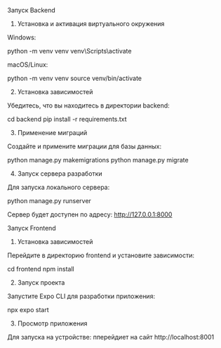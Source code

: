 Запуск Backend

1. Установка и активация виртуального окружения

Windows:

python -m venv venv
venv\Scripts\activate

macOS/Linux:

python -m venv venv
source venv/bin/activate

2. Установка зависимостей

Убедитесь, что вы находитесь в директории backend:

cd backend
pip install -r requirements.txt

3. Применение миграций

Создайте и примените миграции для базы данных:

python manage.py makemigrations
python manage.py migrate

4. Запуск сервера разработки

Для запуска локального сервера:

python manage.py runserver

Сервер будет доступен по адресу: http://127.0.0.1:8000

Запуск Frontend

1. Установка зависимостей

Перейдите в директорию frontend и установите зависимости:

cd frontend
npm install

2. Запуск проекта

Запустите Expo CLI для разработки приложения:

npx expo start

3. Просмотр приложения

Для запуска на устройстве: пперейдиет на сайт http://localhost:8001